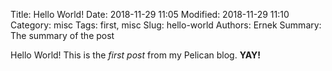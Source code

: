Title: Hello World!
Date: 2018-11-29 11:05
Modified: 2018-11-29 11:10
Category: misc 
Tags: first, misc
Slug: hello-world
Authors: Ernek
Summary: The summary of the post 

Hello World! This is the *first post* from my Pelican blog. **YAY!**
